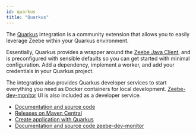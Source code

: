 ```yaml
---
id: quarkus
title: "Quarkus"
---
```


The [Quarkus](https://quarkus.io/) integration is a community extension that allows you to easily leverage Zeebe within your Quarkus environment.

Essentially, Quarkus provides a wrapper around the [Zeebe Java Client](/apis-clients/java-client/index.md), and is preconfigured with sensible defaults so you can get started with minimal configuration. Add a dependency, implement a worker, and add your credentials in your Quarkus project.

The integration also provides Quarkus developer services to start everything you need as Docker containers for local development. [Zeebe-dev-monitor](https://github.com/lorislab/zeebe-dev-monitor) UI is also included as a developer service.

- [Documentation and source code](https://github.com/quarkiverse/quarkus-zeebe)
- [Releases on Maven Central](https://search.maven.org/artifact/io.quarkiverse.zeebe/quarkus-zeebe)
- [Create application with Quarkus](https://code.quarkus.io/?e=io.quarkiverse.zeebe:quarkus-zeebe&extension-search=quarkus-zeebe)
- [Documentation and source code zeebe-dev-monitor](https://github.com/lorislab/zeebe-dev-monitor)

